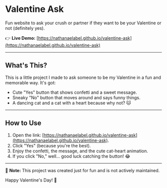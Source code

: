 # Valentine Ask 

Fun website to ask your crush or partner if they want to be your Valentine or not (definitely yes). 

👉 **Live Demo:** [https://nathanaelabel.github.io/valentine-ask](https://nathanaelabel.github.io/valentine-ask)

---

## What's This?

This is a little project I made to ask someone to be my Valentine in a fun and memorable way. It's got:
- Cute "Yes" button that shows confetti and a sweet message.
- Sneaky "No" button that moves around and says funny things.
- A dancing cat and a cat with a heart because why not? 🐱

---

## How to Use

1. Open the link: [https://nathanaelabel.github.io/valentine-ask](https://nathanaelabel.github.io/valentine-ask).
2. Click "Yes" (because you're the best).
3. Enjoy the confetti, the message, and the cute cat-heart animation.
4. If you click "No," well... good luck catching the button! 😂

---

📌 **Note:** This project was created just for fun and is not actively maintained.

Happy Valentine's Day! 🥰
